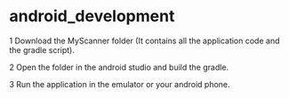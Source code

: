 # android_development

1 Download the MyScanner folder (It contains all the application code and the gradle script).

2 Open the folder in the android studio and build the gradle.

3 Run the application in the emulator or your android phone.
